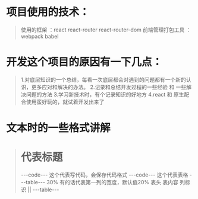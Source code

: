 # 项目使用的技术：
> 使用的框架 ：react react-router react-router-dom 
> 前端管理打包工具 ：webpack babel
# 开发这个项目的原因有一下几点：
> 1.对底层知识的一个总结，每看一次底层都会对遇到的问题都有一个新的认识，更多应对和解决的办法。
> 2.记录和总结开发过程的一些经验 和 一些解决问题的方法
> 3.学习新技术时，有个记录知识的好地方
> 4.react 和 原生配合使用蛮好玩的，就试着开发出来了
# 文本时的一些格式讲解
> # 代表标题
> ---code---
> 这个代表写代码，会保存代码格式
> ---code---
> 这个代表表格
> ---table---
> 30% 有的话代表第一列的宽度，默认值20%
> 表头
> 表内容 列标识 ||
> ---table---